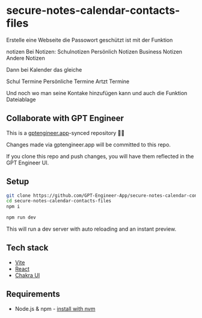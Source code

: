 # secure-notes-calendar-contacts-files

Erstelle eine Webseite die Passowort geschützt ist mit der Funktion

notizen 
Bei Notizen: 
Schulnotizen 
Persönlich Notizen 
Business Notizen 
Andere Notizen 

Dann bei Kalender das gleiche 

Schul Termine 
Persönliche Termine
Artzt Termine 

Und noch wo man seine Kontake hinzufügen kann und auch die Funktion Dateiablage 

## Collaborate with GPT Engineer

This is a [gptengineer.app](https://gptengineer.app)-synced repository 🌟🤖

Changes made via gptengineer.app will be committed to this repo.

If you clone this repo and push changes, you will have them reflected in the GPT Engineer UI.

## Setup

```sh
git clone https://github.com/GPT-Engineer-App/secure-notes-calendar-contacts-files.git
cd secure-notes-calendar-contacts-files
npm i
```

```sh
npm run dev
```

This will run a dev server with auto reloading and an instant preview.

## Tech stack

- [Vite](https://vitejs.dev/)
- [React](https://react.dev/)
- [Chakra UI](https://chakra-ui.com/)

## Requirements

- Node.js & npm - [install with nvm](https://github.com/nvm-sh/nvm#installing-and-updating)

